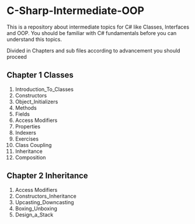 # C-Sharp-Intermediate-OOP

This is a repository about intermediate topics for C# like Classes, Interfaces and OOP. 
You should be familiar with C# fundamentals before you can understand this topics.

Divided in Chapters and sub files according to advancement you should proceed

## Chapter 1 Classes

1. Introduction_To_Classes
2. Constructors
3. Object_Initializers
4. Methods
5. Fields
6. Access Modifiers
7. Properties
8. Indexers
9. Exercises
10. Class Coupling
11. Inheritance
12. Composition

## Chapter 2 Inheritance

1. Access Modifiers
2. Constructors_Inheritance
3. Upcasting_Downcasting
4. Boxing_Unboxing
5. Design_a_Stack


